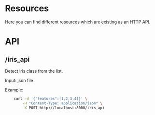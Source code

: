# Resources	

Here you can find different resources which are existing as an HTTP API.

# API


## /iris_api

Detect iris class from the list.

Input: json file 

Example:
```bash
    curl -d '{"features":[1,2,3,4]}' \
        -H "Content-Type: application/json" \
        -X POST http://localhost:8000/iris_api
```
